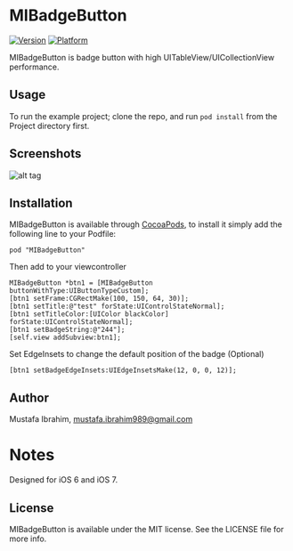 # MIBadgeButton

[![Version](http://cocoapod-badges.herokuapp.com/v/MIBadgeButton/badge.png)](http://cocoadocs.org/docsets/MIBadgeButton)
[![Platform](http://cocoapod-badges.herokuapp.com/p/MIBadgeButton/badge.png)](http://cocoadocs.org/docsets/MIBadgeButton)


MIBadgeButton is badge button with high UITableView/UICollectionView performance.

## Usage

To run the example project; clone the repo, and run `pod install` from the Project directory first.

## Screenshots

![alt tag](https://raw.github.com/mustafaibrahim989/MIBadgeButton/master/Project/screentshot.png)

## Installation

MIBadgeButton is available through [CocoaPods](http://cocoapods.org), to install
it simply add the following line to your Podfile:

    pod "MIBadgeButton"
    
Then add to your viewcontroller

    MIBadgeButton *btn1 = [MIBadgeButton buttonWithType:UIButtonTypeCustom];
    [btn1 setFrame:CGRectMake(100, 150, 64, 30)];
    [btn1 setTitle:@"test" forState:UIControlStateNormal];
    [btn1 setTitleColor:[UIColor blackColor] forState:UIControlStateNormal];
    [btn1 setBadgeString:@"244"];
    [self.view addSubview:btn1];
    
Set EdgeInsets to change the default position of the badge (Optional)

    [btn1 setBadgeEdgeInsets:UIEdgeInsetsMake(12, 0, 0, 12)];

## Author

Mustafa Ibrahim, mustafa.ibrahim989@gmail.com

Notes
============

Designed for iOS 6 and iOS 7.

## License

MIBadgeButton is available under the MIT license. See the LICENSE file for more info.

